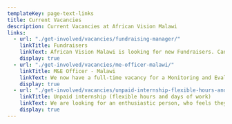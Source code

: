 ```yaml
---
templateKey: page-text-links
title: Current Vacancies
description: Current Vacancies at African Vision Malawi
links:
  - url: "./get-involved/vacancies/fundraising-manager/"
    linkTitle: Fundraisers
    linkText: African Vision Malawi is looking for new Fundraisers. Can you help maximize the generation of funds for the charity to allow us to sustain and develop further our support to orphans and vulnerable people in Malawi?
    display: true
  - url: "./get-involved/vacancies/me-officer-malawi/"
    linkTitle: M&E Officer - Malawi
    linkText: We now have a full-time vacancy for a Monitoring and Evaluation (“M&E”) Officer to work with our small but committed and enthusiastic team in Malawi
    display: true
  - url: "./get-involved/vacancies/unpaid-internship-flexible-hours-and-days-of-work/"
    linkTitle: Unpaid internship (flexible hours and days of work)
    linkText: We are looking for an enthusiastic person, who feels they are a great organiser, creative, pro-active, independent thinker, who wants to make a difference to a developing community.
    display: true
---
```


